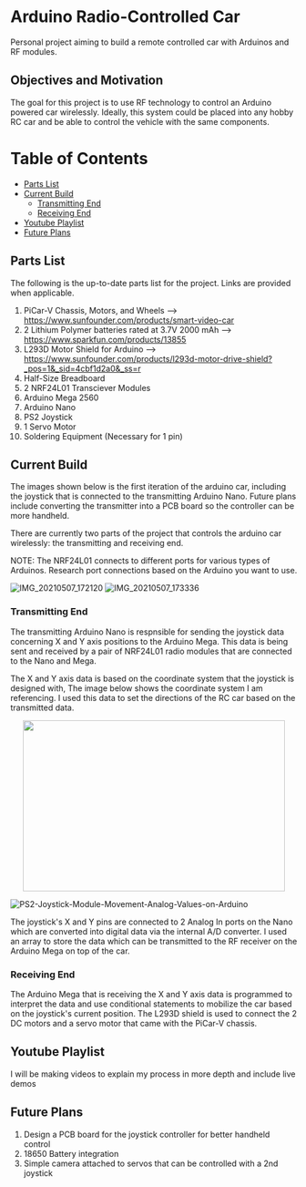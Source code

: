 # Arduino Radio-Controlled Car

Personal project aiming to build a remote controlled car with Arduinos and RF modules. 

## Objectives and Motivation

The goal for this project is to use RF technology to control an Arduino powered car wirelessly. Ideally, this system could be placed into any hobby RC car and be able to control the vehicle with the same components.

# Table of Contents

- [Parts List](#parts-list)
- [Current Build](#current-build)
     * [Transmitting End](#transmitting-end)
     * [Receiving End](#receiving-end)
- [Youtube Playlist](#youtube-playlist)
- [Future Plans](#future-plans)




## Parts List

The following is the up-to-date parts list for the project. Links are provided when applicable.

1. PiCar-V Chassis, Motors, and Wheels  -->  https://www.sunfounder.com/products/smart-video-car
2. 2 Lithium Polymer batteries rated at 3.7V 2000 mAh --> https://www.sparkfun.com/products/13855
3. L293D Motor Shield for Arduino --> https://www.sunfounder.com/products/l293d-motor-drive-shield?_pos=1&_sid=4cbf1d2a0&_ss=r
5. Half-Size Breadboard
6. 2 NRF24L01 Transciever Modules
7. Arduino Mega 2560
8. Arduino Nano
9. PS2 Joystick
10. 1 Servo Motor
11. Soldering Equipment (Necessary for 1 pin)

## Current Build 

The images shown below is the first iteration of the arduino car, including the joystick that is connected to the transmitting Arduino Nano. Future plans include converting the transmitter into a PCB board so the controller can be more handheld. 

There are currently two parts of the project that controls the arduino car wirelessly: the transmitting and receiving end.

NOTE: The NRF24L01 connects to different ports for various types of Arduinos. Research port connections based on the Arduino you want to use.

![IMG_20210507_172120](https://user-images.githubusercontent.com/55263663/117520003-fb1f9300-af5a-11eb-9c21-620aa9491ce9.jpg)
![IMG_20210507_173336](https://user-images.githubusercontent.com/55263663/117520009-0377ce00-af5b-11eb-9492-07835ef4f876.jpg)



### Transmitting End

The transmitting Arduino Nano is respnsible for sending the joystick data concerning X and Y axis positions to the Arduino Mega. This data is being sent and received by a pair of NRF24L01 radio modules that are connected to the Nano and Mega. 

The X and Y axis data is based on the coordinate system that the joystick is designed with, The image below shows the coordinate system I am referencing. I used this data to set the directions of the RC car based on the transmitted data. 

<p align="center">
  <img width="460" height="300" src="http://www.fillmurray.com/460/300">
</p>

![PS2-Joystick-Module-Movement-Analog-Values-on-Arduino](https://user-images.githubusercontent.com/55263663/117518698-a7f71180-af55-11eb-89fc-68e55c005ada.png)

The joystick's X and Y pins are connected to 2 Analog In ports on the Nano which are converted into digital data via the internal A/D converter. I used an array to store the data which can be transmitted to the RF receiver on the Arduino Mega on top of the car.

### Receiving End

The Arduino Mega that is receiving the X and Y axis data is programmed to interpret the data and use conditional statements to mobilize the car based on the joystick's current position. The L293D shield is used to connect the 2 DC motors and a servo motor that came with the PiCar-V chassis. 

## Youtube Playlist

I will be making videos to explain my process in more depth and include live demos

## Future Plans

1. Design a PCB board for the joystick controller for better handheld control
2. 18650 Battery integration
3. Simple camera attached to servos that can be controlled with a 2nd joystick
